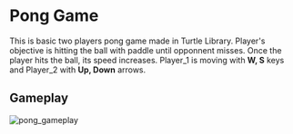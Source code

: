 # Pong Game
This is basic two players pong game made in Turtle Library. Player's objective is hitting the ball with paddle until opponnent misses. Once the player hits the ball, its speed increases. 
Player_1 is moving with **W, S** keys and Player_2 with **Up, Down** arrows.

## Gameplay
![pong_gameplay](https://github.com/user-attachments/assets/d18de977-51c0-4f65-a9c0-056148ad000e)
